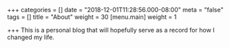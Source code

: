 +++
categories = []
date = "2018-12-01T11:28:56.000-08:00"
meta = "false"
tags = []
title = "About"
weight = 30
[menu.main]
weight = 1

+++
This is a personal blog that will hopefully serve as a record for how I changed my life.